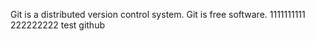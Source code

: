 Git is a distributed version control system.
Git is free software.
1111111111
222222222
test github
